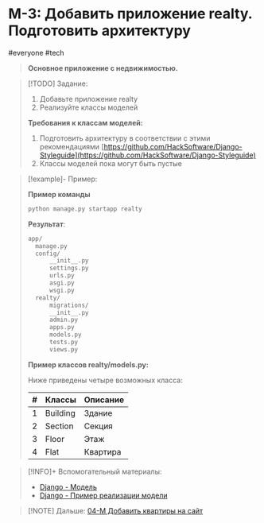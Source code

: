 # M-3: Добавить приложение realty. Подготовить архитектуру
#everyone #tech  
> **Основное приложение с недвижимостью.**  

>[!TODO] Задание:
> 1) Добавьте приложение  realty
> 2) Реализуйте классы моделей
> 
>**Требования к классам моделей:**
> 1) Подготовить архитектуру в соответствии с этими рекомендациями [https://github.com/HackSoftware/Django-Styleguide](https://github.com/HackSoftware/Django-Styleguide)
> 3) Классы моделей пока могут быть пустые

> [!example]- Пример:
> 
> **Пример команды**
> ``` bash
> python manage.py startapp realty
> ```
> **Результат**:
> ``` bash
> app/ 
> 	manage.py 
> 	config/ 
> 		__init__.py 
> 		settings.py 
> 		urls.py 
> 		asgi.py 
> 		wsgi.py
> 	realty/
> 		migrations/
> 		__init__.py
> 		admin.py
> 		apps.py
> 		models.py
> 		tests.py
> 		views.py
> ```
> **Пример классов realty/models.py:**
> 
> Ниже приведены четыре возможных класса:
> 
> | \#  | Классы   | Описание |
> | :-: | -------- | -------- |
> |  1  | Building | Здание   |
> |  2  | Section  | Секция   |
> |  3  | Floor    | Этаж     |
> |  4  | Flat     | Квартира |


> [!INFO]+ Вспомогательный материалы:  
> - [Django - Модель](../library/Django/Django%20-%20Модель.md)
> - [Django - Пример реализации модели](../library/Django/Django%20-%20Пример%20реализации%20модели.md)

> [!NOTE] Дальше:
> [04-M Добавить квартиры на сайт](04-M%20Добавить%20квартиры%20на%20сайт.md)